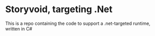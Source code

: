 ﻿# Storyvoid, targeting .Net
This is a repo containing the code to support a .net-targeted runtime, written in C#